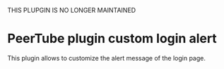 THIS PLUPGIN IS NO LONGER MAINTAINED

# PeerTube plugin custom login alert

This plugin allows to customize the alert message of the login page.
